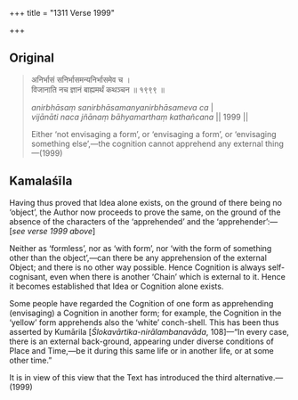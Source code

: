 +++
title = "1311 Verse 1999"

+++
## Original 
>
> अनिर्भासं सनिर्भासमन्यनिर्भासमेव च ।  
> विजानाति नच ज्ञानं बाह्यमर्थं कथञ्चन ॥ १९९९ ॥ 
>
> *anirbhāsaṃ sanirbhāsamanyanirbhāsameva ca* \|  
> *vijānāti naca jñānaṃ bāhyamarthaṃ kathañcana* \|\| 1999 \|\| 
>
> Either ‘not envisaging a form’, or ‘envisaging a form’, or ‘envisaging something else’,—the cognition cannot apprehend any external thing—(1999)



## Kamalaśīla

Having thus proved that Idea alone exists, on the ground of there being no ‘object’, the Author now proceeds to prove the same, on the ground of the absence of the characters of the ‘apprehended’ and the ‘apprehender’:—[*see verse 1999 above*]

Neither as ‘formless’, nor as ‘with form’, nor ‘with the form of something other than the object’,—can there be any apprehension of the external Object; and there is no other way possible. Hence Cognition is always self-cognisant, even when there is another ‘Chain’ which is external to it. Hence it becomes established that Idea or Cognition alone exists.

Some people have regarded the Cognition of one form as apprehending (envisaging) a Cognition in another form; for example, the Cognition in the ‘yellow’ form apprehends also the ‘white’ conch-shell. This has been thus asserted by Kumārila [*Ślokavārtika*-*nirālambanavāda*, 108]—“In every case, there is an external back-ground, appearing under diverse conditions of Place and Time,—be it during this same life or in another life, or at some other time.”

It is in view of this view that the Text has introduced the third alternative.—(1999)


